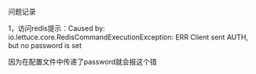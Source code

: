 问题记录



1，访问redis提示：Caused by: io.lettuce.core.RedisCommandExecutionException: ERR Client sent AUTH, but no password is set

因为在配置文件中传递了password就会报这个错